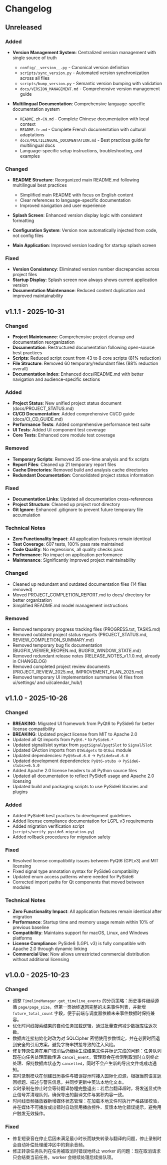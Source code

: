 # Changelog

## Unreleased

### Added

- **Version Management System**: Centralized version management with single source of truth

  - `config/__version__.py` - Canonical version definition
  - `scripts/sync_version.py` - Automated version synchronization across all files
  - `scripts/bump_version.py` - Semantic version bumping with validation
  - `docs/VERSION_MANAGEMENT.md` - Comprehensive version management guide

- **Multilingual Documentation**: Comprehensive language-specific documentation system
  - `README.zh-CN.md` - Complete Chinese documentation with local context
  - `README.fr.md` - Complete French documentation with cultural adaptations
  - `docs/MULTILINGUAL_DOCUMENTATION.md` - Best practices guide for multilingual docs
  - Language-specific setup instructions, troubleshooting, and examples

### Changed

- **README Structure**: Reorganized main README.md following multilingual best practices

  - Simplified main README with focus on English content
  - Clear references to language-specific documentation
  - Improved navigation and user experience

- **Splash Screen**: Enhanced version display logic with consistent formatting
- **Configuration System**: Version now automatically injected from code, not config files
- **Main Application**: Improved version loading for startup splash screen

### Fixed

- **Version Consistency**: Eliminated version number discrepancies across project files
- **Startup Display**: Splash screen now always shows current application version
- **Documentation Maintenance**: Reduced content duplication and improved maintainability

## v1.1.1 - 2025-10-31

### Changed

- **Project Maintenance**: Comprehensive project cleanup and documentation reorganization
- **Documentation**: Restructured documentation following open-source best practices
- **Scripts**: Reduced script count from 43 to 8 core scripts (81% reduction)
- **File Structure**: Removed 60 temporary/redundant files (88% reduction overall)
- **Documentation Index**: Enhanced docs/README.md with better navigation and audience-specific sections

### Added

- **Project Status**: New unified project status document (docs/PROJECT_STATUS.md)
- **CI/CD Documentation**: Added comprehensive CI/CD guide (docs/CI_CD_GUIDE.md)
- **Performance Tests**: Added comprehensive performance test suite
- **UI Tests**: Added UI component test coverage
- **Core Tests**: Enhanced core module test coverage

### Removed

- **Temporary Scripts**: Removed 35 one-time analysis and fix scripts
- **Report Files**: Cleaned up 21 temporary report files
- **Cache Directories**: Removed build and analysis cache directories
- **Redundant Documentation**: Consolidated project status information

### Fixed

- **Documentation Links**: Updated all documentation cross-references
- **Project Structure**: Cleaned up project root directory
- **Git Ignore**: Enhanced .gitignore to prevent future temporary file accumulation

### Technical Notes

- **Zero Functionality Impact**: All application features remain identical
- **Test Coverage**: 607 tests, 100% pass rate maintained
- **Code Quality**: No regressions, all quality checks pass
- **Performance**: No impact on application performance
- **Maintenance**: Significantly improved project maintainability

### Changed

- Cleaned up redundant and outdated documentation files (14 files removed)
- Moved PROJECT_COMPLETION_REPORT.md to docs/ directory for better organization
- Simplified README.md model management instructions

### Removed

- Removed temporary progress tracking files (PROGRESS.txt, TASKS.md)
- Removed outdated project status reports (PROJECT_STATUS.md, REVIEW_COMPLETION_SUMMARY.md)
- Removed temporary bug fix documentation (BUGFIX_VIEWER_REOPEN.md, BUGFIX_WINDOW_STATE.md)
- Removed redundant release notes (RELEASE_NOTES_v1.1.0.md, already in CHANGELOG)
- Removed completed project review documents (PROJECT_REVIEW_2025.md, IMPROVEMENT_PLAN_2025.md)
- Removed temporary UI implementation summaries (4 files from ui/settings/ and ui/calendar_hub/)

## v1.1.0 - 2025-10-26

### Changed

- **BREAKING**: Migrated UI framework from PyQt6 to PySide6 for better license compatibility
- **BREAKING**: Updated project license from MIT to Apache 2.0
- Updated all Qt imports from `PyQt6.*` to `PySide6.*`
- Updated signal/slot syntax from `pyqtSignal`/`pyqtSlot` to `Signal`/`Slot`
- Updated QAction imports from `QtWidgets` to `QtGui` module
- Updated dependencies: `PyQt6>=6.6.0` → `PySide6>=6.6.0`
- Updated development dependencies: `PyQt6-stubs` → `PySide6-stubs>=6.5.0`
- Added Apache 2.0 license headers to all Python source files
- Updated all documentation to reflect PySide6 usage and Apache 2.0 licensing
- Updated build and packaging scripts to use PySide6 libraries and plugins

### Added

- Added PySide6 best practices to development guidelines
- Added license compliance documentation for LGPL v3 requirements
- Added migration verification script (`scripts/verify_pyside6_migration.py`)
- Added rollback procedures for migration safety

### Fixed

- Resolved license compatibility issues between PyQt6 (GPLv3) and MIT licensing
- Fixed signal type annotation syntax for PySide6 compatibility
- Updated enum access patterns where needed for PySide6
- Corrected import paths for Qt components that moved between modules

### Technical Notes

- **Zero Functionality Impact**: All application features remain identical after migration
- **Performance**: Startup time and memory usage remain within 10% of previous baseline
- **Compatibility**: Maintains support for macOS, Linux, and Windows platforms
- **License Compliance**: PySide6 (LGPL v3) is fully compatible with Apache 2.0 through dynamic linking
- **Commercial Use**: Now allows unrestricted commercial distribution without additional licensing

## v1.0.0 - 2025-10-23

### Changed

- 调整 `TimelineManager.get_timeline_events` 的分页策略：历史事件继续遵循 `page/page_size`，但第一页始终返回完整的未来事件列表，并新增 `future_total_count` 字段，便于前端与调度器依赖未来事件数据时保持兼容。
- 优化时间线搜索结果的自动任务加载逻辑，通过批量查询减少数据库往返次数。
- 数据库连接初始化时改为对 SQLCipher 密钥使用参数绑定，并在必要时回退到安全的引用方案，避免字符串拼接导致的注入风险。
- 修复转录任务在用户取消后仍继续生成结果文件并标记完成的问题：任务队列现在向任务处理函数传递 `cancel_event`，管理器会在检测到取消时立刻终止处理、保持数据库状态为 `cancelled`，同时不会产生新的导出文件或成功通知。
- 实时录制模块在创建日历事件与错误提示时接入国际化资源，根据当前语言返回标题、描述与警告信息，并同步更新中英法本地化文本。
- 实时录制在停止时会等待翻译协程完整退出：若后台翻译超时，将发送显式终止信号并清理队列，确保导出的翻译文件与累积内容一致。
- 时间线音频播放器新增媒体状态管理：在加载本地文件时执行严格路径校验，并在媒体不可播放或出错时自动禁用播放控件、反馈本地化错误提示，避免用户触发无效操作。

### Fixed

- 修复短录音在停止后因未满足最小时长而缺失转录与翻译的问题，停止录制时会自动补偿处理缓冲区中的剩余音频。
- 修正转录任务队列在任务被取消时错误地终止 worker 的问题：现在取消请求只会结束当前任务，worker 会继续处理后续排队项。
